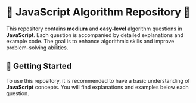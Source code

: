 # 🌟 JavaScript Algorithm Repository 🌟

This repository contains **medium** and **easy-level** algorithm questions in **JavaScript**. Each question is accompanied by detailed explanations and example code. The goal is to enhance algorithmic skills and improve problem-solving abilities.

## 🚀 Getting Started

To use this repository, it is recommended to have a basic understanding of **JavaScript** concepts. You will find explanations and examples below each question.
